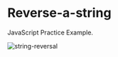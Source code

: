 # Reverse-a-string
JavaScript Practice Example.

![string-reversal](https://github.com/adibmansuri511/Reverse-a-string-using-for-loop/assets/135020831/ba696c6f-7c73-4173-af4a-3cf0b907d7ce)

